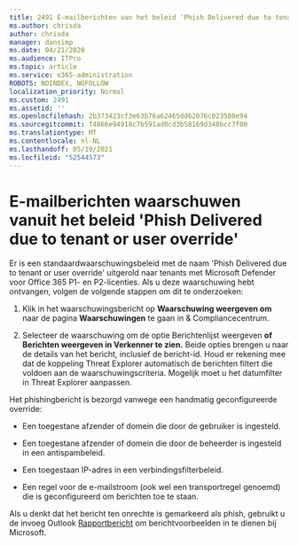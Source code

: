 ```yaml
---
title: 2491 E-mailberichten van het beleid 'Phish Delivered due to tenant or user override'
ms.author: chrisda
author: chrisda
manager: dansimp
ms.date: 04/21/2020
ms.audience: ITPro
ms.topic: article
ms.service: o365-administration
ROBOTS: NOINDEX, NOFOLLOW
localization_priority: Normal
ms.custom: 2491
ms.assetid: ''
ms.openlocfilehash: 2b373423cf3e63b76a62465dd62076c023580e94
ms.sourcegitcommit: f4866e94918c7b591ad0cd3b58169d340bcc7f00
ms.translationtype: MT
ms.contentlocale: nl-NL
ms.lasthandoff: 05/19/2021
ms.locfileid: "52544573"
---
```

# <a name="alert-email-messages-from-the-phish-delivered-due-to-tenant-or-user-override-policy"></a>E-mailberichten waarschuwen vanuit het beleid 'Phish Delivered due to tenant or user override'

Er is een standaardwaarschuwingsbeleid met de naam 'Phish Delivered due to tenant or user override' uitgerold naar tenants met Microsoft Defender voor Office 365 P1- en P2-licenties. Als u deze waarschuwing hebt ontvangen, volgen de volgende stappen om dit te onderzoeken:

1. Klik in het waarschuwingsbericht op **Waarschuwing weergeven om** naar de pagina **Waarschuwingen** te gaan in & Compliancecentrum.

2. Selecteer de waarschuwing om de optie Berichtenlijst weergeven **of** **Berichten weergeven in Verkenner te zien.** Beide opties brengen u naar de details van het bericht, inclusief de bericht-id. Houd er rekening mee dat de koppeling Threat Explorer automatisch de berichten filtert die voldoen aan de waarschuwingscriteria. Mogelijk moet u het datumfilter in Threat Explorer aanpassen.

Het phishingbericht is bezorgd vanwege een handmatig geconfigureerde override:

- Een toegestane afzender of domein die door de gebruiker is ingesteld.

- Een toegestane afzender of domein die door de beheerder is ingesteld in een antispambeleid.

- Een toegestaan IP-adres in een verbindingsfilterbeleid.

- Een regel voor de e-mailstroom (ook wel een transportregel genoemd) die is geconfigureerd om berichten toe te staan.

Als u denkt dat het bericht ten onrechte is gemarkeerd als phish, gebruikt u de invoeg Outlook [Rapportbericht](https://support.office.com/article/b5caa9f1-cdf3-4443-af8c-ff724ea719d2) om berichtvoorbeelden in te dienen bij Microsoft.

